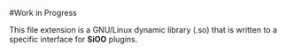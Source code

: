 #Work in Progress

This file extension is a GNU/Linux dynamic library (.so) that is written
to a specific interface for **SiOO** plugins.
